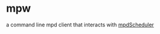 # mpw
a command line mpd client that interacts with [mpdScheduler](https://github.com/AberDerBart/mpdScheduler)
